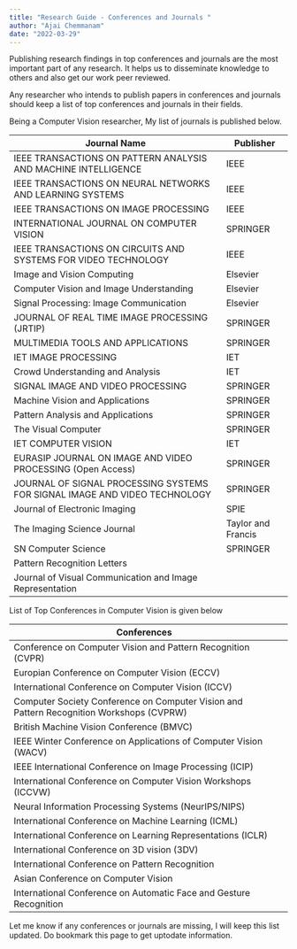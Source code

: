 ```yaml
---
title: "Research Guide - Conferences and Journals "
author: "Ajai Chemmanam"
date: "2022-03-29"
---
```


Publishing research findings in top conferences and journals are the most important part of any research. It helps us to disseminate knowledge to others and also get our work peer reviewed.

Any researcher who intends to publish papers in conferences and journals should keep a list of top conferences and journals in their fields.

Being a Computer Vision researcher, My list of journals is published below.

| Journal Name                                                               | Publisher          |
| -------------------------------------------------------------------------- | ------------------ |
| IEEE TRANSACTIONS ON PATTERN ANALYSIS AND MACHINE INTELLIGENCE             | IEEE               |
| IEEE TRANSACTIONS ON NEURAL NETWORKS AND LEARNING SYSTEMS                  | IEEE               |
| IEEE TRANSACTIONS ON IMAGE PROCESSING                                      | IEEE               |
| INTERNATIONAL JOURNAL ON COMPUTER VISION                                   | SPRINGER           |
| IEEE TRANSACTIONS ON CIRCUITS AND SYSTEMS FOR VIDEO TECHNOLOGY             | IEEE               |
| Image and Vision Computing                                                 | Elsevier           |
| Computer Vision and Image Understanding                                    | Elsevier           |
| Signal Processing: Image Communication                                     | Elsevier           |
| JOURNAL OF REAL TIME IMAGE PROCESSING (JRTIP)                              | SPRINGER           |
| MULTIMEDIA TOOLS AND APPLICATIONS                                          | SPRINGER           |
| IET IMAGE PROCESSING                                                       | IET                |
| Crowd Understanding and Analysis                                           | IET                |
| SIGNAL IMAGE AND VIDEO PROCESSING                                          | SPRINGER           |
| Machine Vision and Applications                                            | SPRINGER           |
| Pattern Analysis and Applications                                          | SPRINGER           |
| The Visual Computer                                                        | SPRINGER           |
| IET COMPUTER VISION                                                        | IET                |
| EURASIP JOURNAL ON IMAGE AND VIDEO PROCESSING (Open Access)                | SPRINGER           |
| JOURNAL OF SIGNAL PROCESSING SYSTEMS FOR SIGNAL IMAGE AND VIDEO TECHNOLOGY | SPRINGER           |
| Journal of Electronic Imaging                                              | SPIE               |
| The Imaging Science Journal                                                | Taylor and Francis |
| SN Computer Science                                                        | SPRINGER           |
| Pattern Recognition Letters                                                |                    |
| Journal of Visual Communication and Image Representation                   |                    |

List of Top Conferences in Computer Vision is given below

| Conferences                                                                              |     |
| ---------------------------------------------------------------------------------------- | --- |
| Conference on Computer Vision and Pattern Recognition (CVPR)                             |     |
| Europian Conference on Computer Vision (ECCV)                                            |     |
| International Conference on Computer Vision (ICCV)                                       |     |
| Computer Society Conference on Computer Vision and Pattern Recognition Workshops (CVPRW) |     |
| British Machine Vision Conference (BMVC)                                                 |     |
| IEEE Winter Conference on Applications of Computer Vision (WACV)                         |     |
| IEEE International Conference on Image Processing (ICIP)                                 |     |
| International Conference on Computer Vision Workshops (ICCVW)                            |     |
| Neural Information Processing Systems (NeurIPS/NIPS)                                     |     |
| International Conference on Machine Learning (ICML)                                      |     |
| International Conference on Learning Representations (ICLR)                              |     |
| International Conference on 3D vision (3DV)                                              |     |
| International Conference on Pattern Recognition                                          |     |
| Asian Conference on Computer Vision                                                      |     |
| International Conference on Automatic Face and Gesture Recognition                       |     |

Let me know if any conferences or journals are missing, I will keep this list updated.
Do bookmark this page to get uptodate information.
